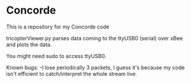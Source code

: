 Concorde
========

This is a repository for my Concorde code

tricopterViewer.py parses data coming to the ttyUSB0 (serial) over xBee and plots the data.

You might need sudo to access ttyUSB0.

Known bugs:
-I lose periodically 3 packets, I guess it's because my code isn't efficient to catch/interpret the whole stream live.
